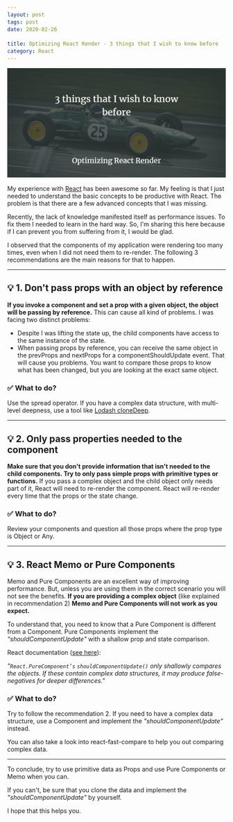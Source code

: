 ```yaml
---
layout: post
tags: post
date: 2020-02-26

title: Optimizing React Render - 3 things that I wish to know before
category: React
---
```


![Optimizing React Render - 3 things that I wish to know before](/images/optimizing-react-render-3-things-that-i-wish-to-know-before.png)

My experience with [React](https://reactjs.org/) has been awesome so far. My feeling is that I just needed to understand the basic concepts to be productive with React. The problem is that there are a few advanced concepts that I was missing.

Recently, the lack of knowledge manifested itself as performance issues. To fix them I needed to learn in the hard way. So, I'm sharing this here because if I can prevent you from suffering from it, I would be glad.

I observed that the components of my application were rendering too many times, even when I did not need them to re-render. The following 3 recommendations are the main reasons for that to happen.

<!--excerpt-->

---

## 💡 1. Don't pass props with an object by reference

**If you invoke a component and set a prop with a given object, the object will be passing by reference.** This can cause all kind of problems. I was facing two distinct problems:

- Despite I was lifting the state up, the child components have access to the same instance of the state.
- When passing props by reference, you can receive the same object in the prevProps and nextProps for a componentShouldUpdate event. That will cause you problems. You want to compare those props to know what has been changed, but you are looking at the exact same object.

### ✅ What to do?

Use the spread operator. If you have a complex data structure, with multi-level deepness, use a tool like [Lodash cloneDeep](https://lodash.com/docs/#cloneDeep).

---

## 💡 2. Only pass properties needed to the component

**Make sure that you don't provide information that isn't needed to the child components. Try to only pass simple props with primitive types or functions.** If you pass a complex object and the child object only needs part of it, React will need to re-render the component. React will re-render every time that the props or the state change.

### ✅ What to do?

Review your components and question all those props where the prop type is Object or Any.

---

## 💡 3. React Memo or Pure Components

Memo and Pure Components are an excellent way of improving performance. But, unless you are using them in the correct scenario you will not see the benefits. **If you are providing a complex object** (like explained in recommendation 2) **Memo and Pure Components will not work as you expect.**

To understand that, you need to know that a Pure Component is different from a Component. Pure Components implement the *"shouldComponentUpdate"* with a shallow prop and state comparison.

React documentation ([see here](https://reactjs.org/docs/react-api.html#reactpurecomponent)):

*"`React.PureComponent’s` `shouldComponentUpdate()` only shallowly compares the objects. If these contain complex data structures, it may produce false-negatives for deeper differences."*

### ✅ What to do?

Try to follow the recommendation 2. If you need to have a complex data structure, use a Component and implement the *"shouldComponentUpdate"* instead.

You can also take a look into react-fast-compare to help you out comparing complex data.

---

To conclude, try to use primitive data as Props and use Pure Components or Memo when you can.

If you can't, be sure that you clone the data and implement the *"shouldComponentUpdate"* by yourself.

I hope that this helps you.
